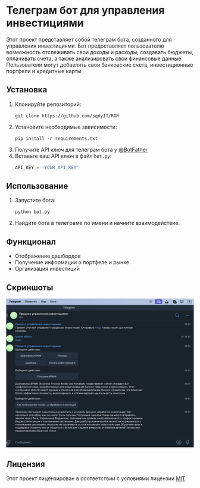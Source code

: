 # Телеграм бот для управления инвестициями

Этот проект представляет собой телеграм бота, созданного для управления инвестициями. Бот предоставляет пользователю возможность отслеживать свои доходы и расходы, создавать бюджеты, оплачивать счета, а также анализировать свои финансовые данные. Пользователи могут добавлять свои банковские счета, инвестиционные портфели и кредитные карты

## Установка
1. Клонируйте репозиторий: 
   ```
   git clone https://github.com/sqdyIT/RGR
   ```
2. Установите необходимые зависимости:
   ```
   pip install -r requirements.txt
   ```
3. Получите API ключ для телеграм бота у [@BotFather](https://t.me/BotFather)
4. Вставьте ваш API ключ в файл `bot.py`:
   ```python
   API_KEY = 'YOUR_API_KEY'
   ```

## Использование
1. Запустите бота:
   ```
   python bot.py
   ```
2. Найдите бота в телеграме по имени и начните взаимодействие.

## Функционал
- Отображение дашбордов
- Получение информации о портфеле и рынке
- Организация инвестиций

## Скриншоты
![Пример работы бота](пример.jpg)

## Лицензия
Этот проект лицензирован в соответствии с условиями лицензии [MIT](LICENSE).
